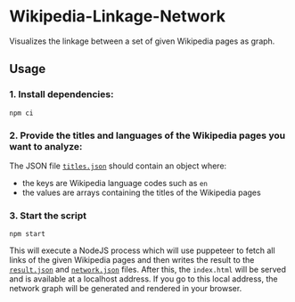 # Wikipedia-Linkage-Network

Visualizes the linkage between a set of given Wikipedia pages as graph.

## Usage

### 1. Install dependencies:
```
npm ci
```

### 2. Provide the titles and languages of the Wikipedia pages you want to analyze:
The JSON file [`titles.json`](./titles.json) should contain an object where:
 - the keys are Wikipedia language codes such as `en`
 - the values are arrays containing the titles of the Wikipedia pages
 
### 3. Start the script
```
npm start
```
This will execute a NodeJS process which will use puppeteer to fetch all links of the given Wikipedia pages and then writes the result to the [`result.json`](./result.json) and [`network.json`](./network.json) files.
After this, the `index.html` will be served and is available at a localhost address. If you go to this local address, the network graph will be generated and rendered in your browser.
